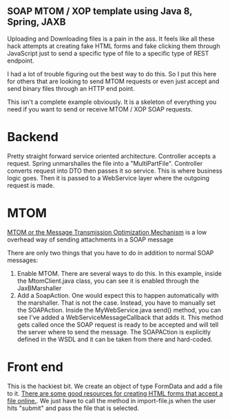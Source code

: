 ## SOAP MTOM / XOP template using Java 8, Spring, JAXB
Uploading and Downloading files is a pain in the ass.  It feels like all these hack attempts at creating fake HTML forms and fake clicking them through JavaScript just to send a specific type of file to a specific type of REST endpoint.

I had a lot of trouble figuring out the best way to do this.  So I put this here for others that are looking to send MTOM requests or even just accept and send binary files through an HTTP end point.  

This isn't a complete example obviously.  It is a skeleton of everything you need if you want to send or receive MTOM / XOP SOAP requests.

# Backend
Pretty straight forward service oriented architecture.  Controller accepts a request.  Spring unmarshalles the file into a "MultiPartFile".  Controller converts request into DTO then passes it so service.  This is where business logic goes.  Then it is passed to a WebService layer where the outgoing request is made.  

# MTOM
[MTOM or the Message Transmission Optimization Mechanism](https://en.wikipedia.org/wiki/Message_Transmission_Optimization_Mechanism) is a low overhead way of sending attachments in a SOAP message

There are only two things that you have to do in addition to normal SOAP messages:
1.  Enable MTOM.  There are several ways to do this.  In this example, inside the MtomClient.java class, you can see it is enabled through the JaxBMarshaller
2.  Add a SoapAction.  One would expect this to happen automatically with the marshaller.  That is not the case.  Instead, you have to manually set the SOAPAction.  Inside the MyWebService.java send() method, you can see I've added a WebServiceMessageCallback that adds it. This method gets called once the SOAP request is ready to be accepted and will tell the server where to send the message.  The SOAPACtion is explicitly defined in the WSDL and it can be taken from there and hard-coded.

# Front end
This is the hackiest bit.  We create an object of type FormData and add a file to it.  [There are some good resources for creating HTML forms that accept a file online.](https://developer.mozilla.org/en-US/docs/Web/HTML/Element/input/file).  We just have to call the method in import-file.js when the user hits "submit" and pass the file that is selected.
